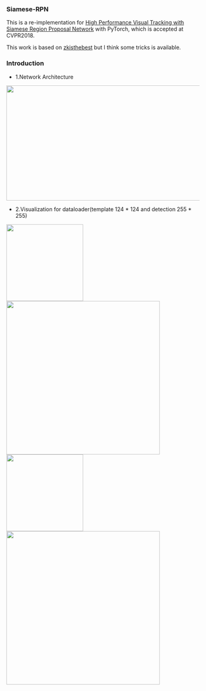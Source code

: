 ### Siamese-RPN

This is a re-implementation for [High Performance Visual Tracking with Siamese Region Proposal Network](http://openaccess.thecvf.com/content_cvpr_2018/papers/Li_High_Performance_Visual_CVPR_2018_paper.pdf) with PyTorch, which is accepted at CVPR2018.


This work is based on [zkisthebest](https://github.com/zkisthebest/Siamese-RPN) but I think some tricks is available.

### Introduction
+ 1.Network Architecture
<div align=left><img width="900" height="300" src="https://github.com/songdejia/siamese-RPN/blob/master/screenshot/network.png"/></div>

+ 2.Visualization for dataloader(template 124 * 124 and detection 255 * 255)
<div align=left><img width="200" height="200" src="https://github.com/songdejia/siamese-RPN/blob/master/screenshot/dog_template.jpg"/></div>
<div align=left><img width="400" height="400" src="https://github.com/songdejia/siamese-RPN/blob/master/screenshot/dog_detection.jpg"/></div>
<div align=left><img width="200" height="200" src="https://github.com/songdejia/siamese-RPN/blob/master/screenshot/human_template.jpg"/></div>
<div align=left><img width="400" height="400" src="https://github.com/songdejia/siamese-RPN/blob/master/screenshot/human_detection.jpg"/></div>









